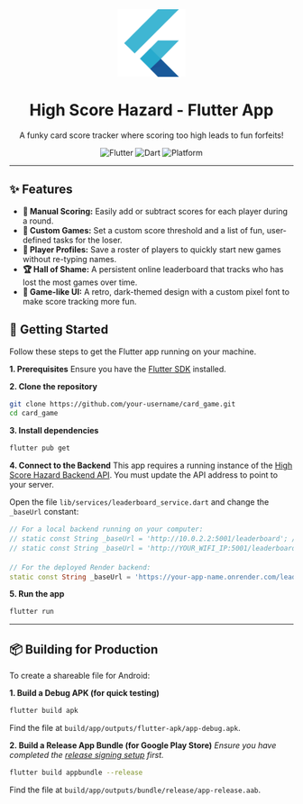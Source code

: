 <div align="center">
  <img src="https://raw.githubusercontent.com/devicons/devicon/master/icons/flutter/flutter-original.svg" alt="Flutter" width="120"/>

  <h1>High Score Hazard - Flutter App</h1>
  <p>A funky card score tracker where scoring too high leads to fun forfeits!</p>

  <p>
    <img src="https://img.shields.io/badge/Flutter-3.x-02569B?style=for-the-badge&logo=flutter" alt="Flutter">
    <img src="https://img.shields.io/badge/Dart-3.x-0175C2?style=for-the-badge&logo=dart" alt="Dart">
    <img src="https://img.shields.io/badge/Platform-Android%20%7C%20iOS-3DDC84.svg?style=for-the-badge&logo=android" alt="Platform">
  </p>
</div>

---

## ✨ Features

*   **🎯 Manual Scoring:** Easily add or subtract scores for each player during a round.
*   **📝 Custom Games:** Set a custom score threshold and a list of fun, user-defined tasks for the loser.
*   **👤 Player Profiles:** Save a roster of players to quickly start new games without re-typing names.
*   **🏆 Hall of Shame:** A persistent online leaderboard that tracks who has lost the most games over time.
*   **🎨 Game-like UI:** A retro, dark-themed design with a custom pixel font to make score tracking more fun.

## 🚀 Getting Started

Follow these steps to get the Flutter app running on your machine.

**1. Prerequisites**
Ensure you have the [Flutter SDK](https://flutter.dev/docs/get-started/install) installed.

**2. Clone the repository**
```bash
git clone https://github.com/your-username/card_game.git
cd card_game
```

**3. Install dependencies**
```bash
flutter pub get
```

**4. Connect to the Backend**
This app requires a running instance of the [High Score Hazard Backend API](https://github.com/your-username/card_game_backend). You must update the API address to point to your server.

Open the file `lib/services/leaderboard_service.dart` and change the `_baseUrl` constant:
```dart
// For a local backend running on your computer:
// static const String _baseUrl = 'http://10.0.2.2:5001/leaderboard'; // For Android Emulator
// static const String _baseUrl = 'http://YOUR_WIFI_IP:5001/leaderboard'; // For iOS Simulator

// For the deployed Render backend:
static const String _baseUrl = 'https://your-app-name.onrender.com/leaderboard';
```

**5. Run the app**
```bash
flutter run
```

---

## 📦 Building for Production

To create a shareable file for Android:

**1. Build a Debug APK (for quick testing)**
```bash
flutter build apk
```
Find the file at `build/app/outputs/flutter-apk/app-debug.apk`.

**2. Build a Release App Bundle (for Google Play Store)**
_Ensure you have completed the [release signing setup](https://docs.flutter.dev/deployment/android#signing-the-app) first._
```bash
flutter build appbundle --release
```
Find the file at `build/app/outputs/bundle/release/app-release.aab`.
